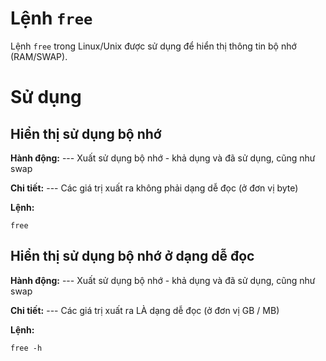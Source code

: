 # Lệnh `free`

Lệnh `free` trong Linux/Unix được sử dụng để hiển thị thông tin bộ nhớ (RAM/SWAP).

# Sử dụng

## Hiển thị sử dụng bộ nhớ

**Hành động:**
--- Xuất sử dụng bộ nhớ - khả dụng và đã sử dụng, cũng như swap

**Chi tiết:**
--- Các giá trị xuất ra không phải dạng dễ đọc (ở đơn vị byte)

**Lệnh:**
```
free
```

## Hiển thị sử dụng bộ nhớ ở dạng dễ đọc

**Hành động:**
--- Xuất sử dụng bộ nhớ - khả dụng và đã sử dụng, cũng như swap

**Chi tiết:**
--- Các giá trị xuất ra LÀ dạng dễ đọc (ở đơn vị GB / MB)

**Lệnh:**
```
free -h
```
